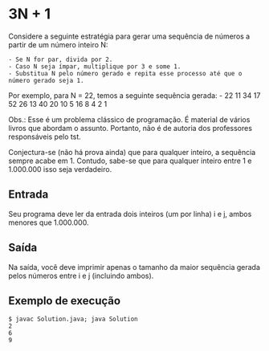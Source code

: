 # 3N + 1

Considere a seguinte estratégia para gerar uma sequência de números a partir de um número inteiro N:

	- Se N for par, divida por 2.
	- Caso N seja ímpar, multiplique por 3 e some 1.
	- Substitua N pelo número gerado e repita esse processo até que o número gerado seja 1.

Por exemplo, para N = 22, temos a seguinte sequência gerada: - 22 11 34 17 52 26 13 40 20 10 5 16 8 4 2 1

Obs.: Esse é um problema clássico de programação. É material de vários livros que abordam o assunto. Portanto, não é de autoria dos professores responsáveis pelo tst.

Conjectura-se (não há prova ainda) que para qualquer inteiro, a sequência sempre acabe em 1. Contudo, sabe-se que para qualquer inteiro entre 1 e 1.000.000 isso seja verdadeiro.

## Entrada

Seu programa deve ler da entrada dois inteiros (um por linha) i e j, ambos menores que 1.000.000.

## Saída

Na saída, você deve imprimir apenas o tamanho da maior sequência gerada pelos números entre i e j (incluindo ambos).

## Exemplo de execução

	$ javac Solution.java; java Solution
	2
	6
	9
